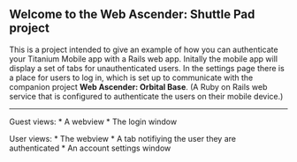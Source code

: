 ## Welcome to the **Web Ascender: Shuttle Pad** project

This is a project intended to give an example of how you can authenticate your Titanium Mobile
app with a Rails web app. Initally the mobile app will display a set of tabs for unauthenticated
users.  In the settings page there is a place for users to log in, which is set up to communicate with the
companion project **Web Ascender: Orbital Base**. (A Ruby on Rails web service that is configured to
authenticate the users on their mobile device.)

----------------------------------

Guest views:
	* A webview
	* The login window

User views:
	* The webview
	* A tab notifiying the user they are authenticated
	* An account settings window